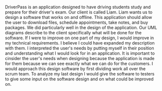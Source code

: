 DriverPass is an application designed to have driving students study and prepare for their driver's exam. Our client is called Liam. Liam wants us to design a software that works on and offline. This application should allow the user to download files, schedule appointments, take notes, and buy packages. 
We did particularly well in the design of the application. Our UML diagrams describe to the client specifically what will be done for the software. 
If I were to improve on one part of my design, I would improve in my technical requirements. I believe I could have expanded my description with them. 
I interpreted the user's needs by putting myself in their position and understanding what I would look for in an application. It is important to cinsider the user's needs when designing because the application is made for them because we can see exactly what we can do for the customers. 
I would approach this design software by first dividing work all over the scrum team. To analyze my last design I would give the software to testers to give some input on the software design and on what could be improved on. 
